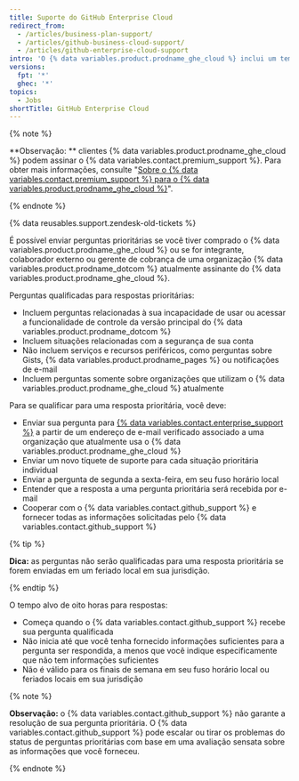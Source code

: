 ```yaml
---
title: Suporte do GitHub Enterprise Cloud
redirect_from:
  - /articles/business-plan-support/
  - /articles/github-business-cloud-support/
  - /articles/github-enterprise-cloud-support
intro: 'O {% data variables.product.prodname_ghe_cloud %} inclui um tempo de resposta alvo de oito horas para solicitações de suporte prioritárias, de segunda a sexta-feira, em seu fuso horário local.'
versions:
  fpt: '*'
  ghec: '*'
topics:
  - Jobs
shortTitle: GitHub Enterprise Cloud
---
```


{% note %}

**Observação: ** clientes {% data variables.product.prodname_ghe_cloud %} podem assinar o {% data variables.contact.premium_support %}. Para obter mais informações, consulte "[Sobre o {% data variables.contact.premium_support %} para o {% data variables.product.prodname_ghe_cloud %}](/articles/about-github-premium-support-for-github-enterprise-cloud)".

{% endnote %}

{% data reusables.support.zendesk-old-tickets %}

É possível enviar perguntas prioritárias se você tiver comprado o {% data variables.product.prodname_ghe_cloud %} ou se for integrante, colaborador externo ou gerente de cobrança de uma organização {% data variables.product.prodname_dotcom %} atualmente assinante do {% data variables.product.prodname_ghe_cloud %}.

Perguntas qualificadas para respostas prioritárias:
- Incluem perguntas relacionadas à sua incapacidade de usar ou acessar a funcionalidade de controle da versão principal do {% data variables.product.prodname_dotcom %}
- Incluem situações relacionadas com a segurança de sua conta
- Não incluem serviços e recursos periféricos, como perguntas sobre Gists, {% data variables.product.prodname_pages %} ou notificações de e-mail
- Incluem perguntas somente sobre organizações que utilizam o {% data variables.product.prodname_ghe_cloud %} atualmente

Para se qualificar para uma resposta prioritária, você deve:
- Enviar sua pergunta para [{% data variables.contact.enterprise_support %}](https://support.github.com/contact?tags=docs-generic) a partir de um endereço de e-mail verificado associado a uma organização que atualmente usa o {% data variables.product.prodname_ghe_cloud %}
- Enviar um novo tíquete de suporte para cada situação prioritária individual
- Enviar a pergunta de segunda a sexta-feira, em seu fuso horário local
- Entender que a resposta a uma pergunta prioritária será recebida por e-mail
- Cooperar com o {% data variables.contact.github_support %} e fornecer todas as informações solicitadas pelo {% data variables.contact.github_support %}

{% tip %}

**Dica:** as perguntas não serão qualificadas para uma resposta prioritária se forem enviadas em um feriado local em sua jurisdição.

{% endtip %}

O tempo alvo de oito horas para respostas:
- Começa quando o {% data variables.contact.github_support %} recebe sua pergunta qualificada
- Não inicia até que você tenha fornecido informações suficientes para a pergunta ser respondida, a menos que você indique especificamente que não tem informações suficientes
- Não é válido para os finais de semana em seu fuso horário local ou feriados locais em sua jurisdição

{% note %}

**Observação:** o {% data variables.contact.github_support %} não garante a resolução de sua pergunta prioritária. O {% data variables.contact.github_support %} pode escalar ou tirar os problemas do status de perguntas prioritárias com base em uma avaliação sensata sobre as informações que você forneceu.

{% endnote %}
